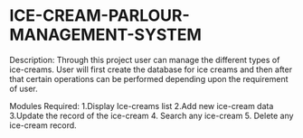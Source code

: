# ICE-CREAM-PARLOUR-MANAGEMENT-SYSTEM

Description: Through this project user can manage the different types of ice-creams. User will first create the database for ice creams and then after that certain operations can be performed depending upon the requirement of user. 

Modules Required:
1.Display Ice-creams list
2.Add new ice-cream data
3.Update the record of the ice-cream
4. Search any ice-cream 
5. Delete any ice-cream record.
